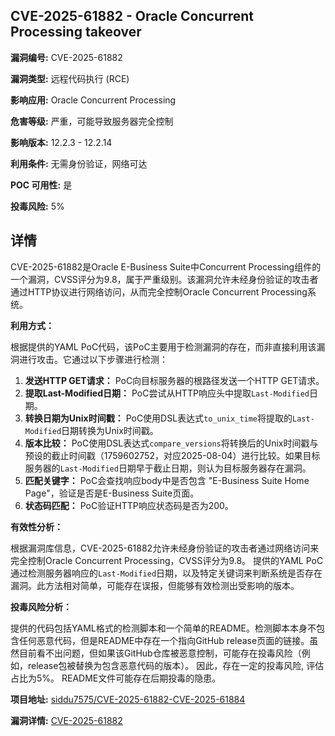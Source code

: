 ## CVE-2025-61882 - Oracle Concurrent Processing takeover

**漏洞编号:** CVE-2025-61882

**漏洞类型:** 远程代码执行 (RCE)

**影响应用:** Oracle Concurrent Processing

**危害等级:** 严重，可能导致服务器完全控制

**影响版本:** 12.2.3 - 12.2.14

**利用条件:** 无需身份验证，网络可达

**POC 可用性:** 是

**投毒风险:** 5%

## 详情

CVE-2025-61882是Oracle E-Business Suite中Concurrent Processing组件的一个漏洞，CVSS评分为9.8，属于严重级别。该漏洞允许未经身份验证的攻击者通过HTTP协议进行网络访问，从而完全控制Oracle Concurrent Processing系统。 

**利用方式：**

根据提供的YAML PoC代码，该PoC主要用于检测漏洞的存在，而非直接利用该漏洞进行攻击。它通过以下步骤进行检测：

1.  **发送HTTP GET请求：** PoC向目标服务器的根路径发送一个HTTP GET请求。
2.  **提取Last-Modified日期：** PoC尝试从HTTP响应头中提取`Last-Modified`日期。
3.  **转换日期为Unix时间戳：** PoC使用DSL表达式`to_unix_time`将提取的`Last-Modified`日期转换为Unix时间戳。
4.  **版本比较：** PoC使用DSL表达式`compare_versions`将转换后的Unix时间戳与预设的截止时间戳（1759602752，对应2025-08-04）进行比较。如果目标服务器的`Last-Modified`日期早于截止日期，则认为目标服务器存在漏洞。
5.  **匹配关键字：** PoC会查找响应body中是否包含 "E-Business Suite Home Page"，验证是否是E-Business Suite页面。
6.  **状态码匹配：** PoC验证HTTP响应状态码是否为200。

**有效性分析：**

根据漏洞库信息，CVE-2025-61882允许未经身份验证的攻击者通过网络访问来完全控制Oracle Concurrent Processing，CVSS评分为9.8。 提供的YAML PoC通过检测服务器响应的`Last-Modified`日期，以及特定关键词来判断系统是否存在漏洞。此方法相对简单，可能存在误报，但能够有效检测出受影响的版本。

**投毒风险分析：**

提供的代码包括YAML格式的检测脚本和一个简单的README。检测脚本本身不包含任何恶意代码，但是README中存在一个指向GitHub release页面的链接。虽然目前看不出问题，但如果该GitHub仓库被恶意控制，可能存在投毒风险（例如，release包被替换为包含恶意代码的版本）。 因此，存在一定的投毒风险, 评估占比为5%。 README文件可能存在后期投毒的隐患。


**项目地址:** [siddu7575/CVE-2025-61882-CVE-2025-61884](https://github.com/siddu7575/CVE-2025-61882-CVE-2025-61884)

**漏洞详情:** [CVE-2025-61882](https://nvd.nist.gov/vuln/detail/CVE-2025-61882)